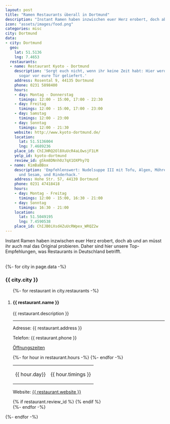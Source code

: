 ```yaml
---
layout: post
title: "Ramen Restaurants überall in Dortmund"
description: "Instant Ramen haben inzwischen euer Herz erobert, doch ab und an müsst ihr auch mal das Original probieren. Daher sind hier unsere Top-Empfehlungen, was Restaurants in Dortmund betrifft."
icon: "assets/images/food.png"
categories: misc
city: Dortmund
data:
- city: Dortmund
  geo:
    lat: 51.5136
    lng: 7.4653
  restaurants:
  - name: Restaurant Kyoto - Dortmund
    description: 'Sorgt euch nicht, wenn ihr keine Zeit habt: Hier werden die Ramen
      sogar vor eure Tür geliefert.'
    address: Rosental 9, 44135 Dortmund
    phone: 0231 5898400
    hours:
    - day: Montag - Donnerstag
      timings: 12:00 - 15:00, 17:00 - 22:30
    - day: Freitag
      timings: 12:00 - 15:00, 17:00 - 23:00
    - day: Samstag
      timings: 12:00 - 23:00
    - day: Sonntag
      timings: 12:00 - 21:30
    website: http://www.kyoto-dortmund.de/
    location:
      lat: 51.5136004
      lng: 7.4689236
    place_id: ChIJHRQ2Ol8XuUcR4aLOwsjF1LM
    yelp_id: kyoto-dortmund
    review_id: gSkm8DNnh0z7qX1OXPhy7Q
  - name: KimBaBBox
    description: 'Empfehlenswert: Nudelsuppe III mit Tofu, Algen, Möhren, Schnittlauch
      und Sesam, und Rinderhack.'
    address: Hohe Str. 57, 44139 Dortmund
    phone: 0231 47418418
    hours:
    - day: Montag - Freitag
      timings: 12:00 - 15:00, 16:30 - 21:00
    - day: Sonntag
      timings: 16:30 - 21:00
    location:
      lat: 51.5049195
      lng: 7.4590538
    place_id: ChIJB0iXsd4ZuUcRWpex_WRQZ2w
---
```

<p class="post_subtitle">Instant Ramen haben inzwischen euer Herz erobert, doch ab und an müsst ihr auch mal das Original probieren. Daher sind hier unsere Top-Empfehlungen, was Restaurants in Deutschland betrifft.</p>
<br />
<div id="outer_container">
<div id="restaurants">
   {%- for city in page.data -%}
  <h3>{{ city.city }}</h3>
  <ol>
    {%- for restaurant in city.restaurants -%}
      <li>
        <div class="restaurant_entry">
        <h4>{{ restaurant.name }}</h4>
        <p class="restaurant_description">{{ restaurant.description }}</p>
        <hr />
        <p class="restaurant_address">Adresse: {{ restaurant.address }}</p>
        <p>Telefon: {{ restaurant.phone }}</p>
        <p class="restaurant_hours"><u>Öffnungszeiten</u></p>
        <table class="hours">
        {%- for hour in restaurant.hours -%}
          <tr><td><p>{{ hour.day}}</p></td><td><p>{{ hour.timings }}</p></td></tr>
        {%- endfor -%}
        </table>
        <p class="restaurant_web">Website: <a href="{{ restaurant.website }}">{{ restaurant.website }}</a></p>
        </div>
        {% if restaurant.review_id %}
        <span class="yelp-review" data-review-id="{{restaurant.review_id}}" data-hostname="www.yelp.de"></span>   
        {% endif %}   
     </li>
    {%- endfor -%}
  </ol>
  {%- endfor -%}
 </div>
</div>
